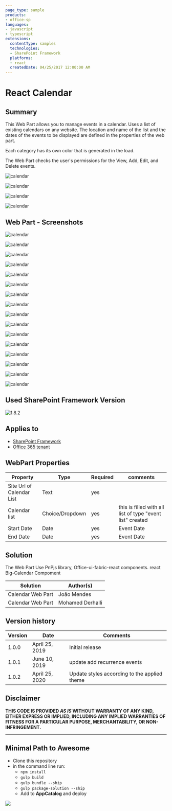 ```yaml
---
page_type: sample
products:
- office-sp
languages:
- javascript
- typescript
extensions:
  contentType: samples
  technologies:
  - SharePoint Framework
  platforms:
  - react
  createdDate: 04/25/2017 12:00:00 AM
---
```

# React Calendar

## Summary
This Web Part allows you to manage events in a calendar. 
Uses a list of existing calendars on any website.
The location and name of the list and the dates of the events to be displayed are defined in the properties of the web part.

Each category has its own color that is generated in the load.

The Web Part checks the user's permissions for the View, Add, Edit, and Delete events.

![calendar](assets/animatevideo.gif) 


![calendar](assets/weekly_moderncalendar.gif) 

![calendar](assets/modercalendar_monthly.gif) 


![calendar](assets/moderncalendar_yearly.gif) 


##  Web Part  - Screenshots

![calendar](assets/calendar_teams.jpg)

![calendar](assets/calendar_teams2.jpg)

![calendar](assets/screen1.png)


![calendar](assets/screen1.0.png)


![calendar](assets/screen1.1.png)


![calendar](assets/screen1.2.png)


![calendar](assets/screen1.3.png)


![calendar](assets/screen1.4.png)


![calendar](assets/screen2.png)


![calendar](assets/screen3.png)


![calendar](assets/screen4.png)


![calendar](assets/screen5.png)


![calendar](assets/screen6.png)


![calendar](assets/screen7.png)


![calendar](assets/screen8.png)



![calendar](assets/screen9.png)

## Used SharePoint Framework Version 

![1.8.2](https://img.shields.io/badge/version-1.8.2-green.svg)

## Applies to

* [SharePoint Framework](https:/dev.office.com/sharepoint)
* [Office 365 tenant](https://dev.office.com/sharepoint/docs/spfx/set-up-your-development-environment)


## WebPart Properties
 
Property |Type|Required| comments
--------------------|----|--------|----------
Site Url of Calendar List | Text| yes|
Calendar list| Choice/Dropdown | yes|  this is filled with all list of  type "event list" created
Start Date | Date | yes | Event Date 
End Date| Date| yes | Event Date

## Solution
The Web Part Use PnPjs library, Office-ui-fabric-react components. react Big-Calendar Compoment

Solution|Author(s)
--------|---------
Calendar Web Part|João Mendes
Calendar Web Part|Mohamed Derhalli

## Version history

Version|Date|Comments
-------|----|--------
1.0.0|April 25, 2019|Initial release
1.0.1|June 10, 2019|update add recurrence events
1.0.2|April 25, 2020|Update styles according to the applied theme

## Disclaimer

**THIS CODE IS PROVIDED *AS IS* WITHOUT WARRANTY OF ANY KIND, EITHER EXPRESS OR IMPLIED, INCLUDING ANY IMPLIED WARRANTIES OF FITNESS FOR A PARTICULAR PURPOSE, MERCHANTABILITY, OR NON-INFRINGEMENT.**

---

## Minimal Path to Awesome

- Clone this repository
- in the command line run:
  - `npm install`
  - `gulp build`
  - `gulp bundle --ship`
  - `gulp package-solution --ship`
  - Add to **AppCatalog** and deploy

<img src="https://telemetry.sharepointpnp.com/sp-dev-fx-webparts/samples/react-calendar" />
